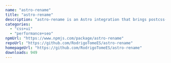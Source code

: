 ```yaml
---
name: "astro-rename"
title: "astro-rename"
description: "astro-rename is an Astro integration that brings postcss-rename functionality to your Astro project without the need for configuration."
categories:
  - "css+ui"
  - "performance+seo"
npmUrl: "https://www.npmjs.com/package/astro-rename"
repoUrl: "https://github.com/RodrigoTomeES/astro-rename"
homepageUrl: "https://github.com/RodrigoTomeES/astro-rename"
downloads: 949
---
```

